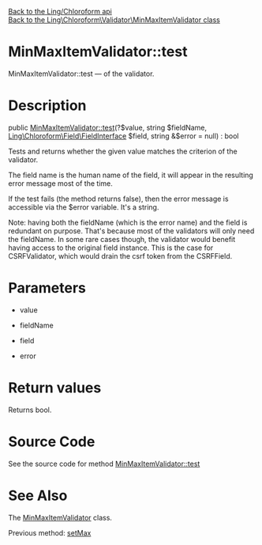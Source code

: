 [Back to the Ling/Chloroform api](https://github.com/lingtalfi/Chloroform/blob/master/doc/api/Ling/Chloroform.md)<br>
[Back to the Ling\Chloroform\Validator\MinMaxItemValidator class](https://github.com/lingtalfi/Chloroform/blob/master/doc/api/Ling/Chloroform/Validator/MinMaxItemValidator.md)


MinMaxItemValidator::test
================



MinMaxItemValidator::test — of the validator.




Description
================


public [MinMaxItemValidator::test](https://github.com/lingtalfi/Chloroform/blob/master/doc/api/Ling/Chloroform/Validator/MinMaxItemValidator/test.md)(?$value, string $fieldName, [Ling\Chloroform\Field\FieldInterface](https://github.com/lingtalfi/Chloroform/blob/master/doc/api/Ling/Chloroform/Field/FieldInterface.md) $field, string &$error = null) : bool




Tests and returns whether the given value matches the criterion
of the validator.

The field name is the human name of the field, it will appear in
the resulting error message most of the time.


If the test fails (the method returns false), then
the error message is accessible via the $error variable.
It's a string.



Note: having both the fieldName (which is the error name) and the field is redundant on purpose.
That's because most of the validators will only need the fieldName.
In some rare cases though, the validator would benefit having access to the original field instance.
This is the case for CSRFValidator, which would drain the csrf token from the CSRFField.




Parameters
================


- value

    

- fieldName

    

- field

    

- error

    


Return values
================

Returns bool.








Source Code
===========
See the source code for method [MinMaxItemValidator::test](https://github.com/lingtalfi/Chloroform/blob/master/Validator/MinMaxItemValidator.php#L57-L103)


See Also
================

The [MinMaxItemValidator](https://github.com/lingtalfi/Chloroform/blob/master/doc/api/Ling/Chloroform/Validator/MinMaxItemValidator.md) class.

Previous method: [setMax](https://github.com/lingtalfi/Chloroform/blob/master/doc/api/Ling/Chloroform/Validator/MinMaxItemValidator/setMax.md)<br>

